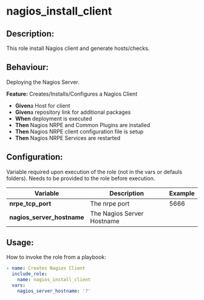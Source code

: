 # nagios_install_client

## Description:

This role install Nagios client and generate hosts/checks.

## Behaviour:

Deploying the Nagios Server.

**Feature:** Creates/Installs/Configures a Nagios Client  
- **Given**a Host for client
- **Given**a repository link for additional packages
- **When** deployment is executed
- **Then** Nagios NRPE and Common Plugins are installed  
- **Then** Nagios NRPE client configuration file is setup
- **Then** Nagios NRPE Services are restarted


## Configuration:

Variable required upon execution of the role (not in the vars or defauls folders).
Needs to be provided to the role before execution.

| Variable  | Description  | Example  | 
|---|---|---|
| **nrpe_tcp_port** | The nrpe port | 5666 |
| **nagios_server_hostname** | The Nagios Server Hostname |  |

## Usage:

How to invoke the role from a playbook:

```yaml
- name: Creates Nagios Client              
  include_role:
    name: nagios_install_client
  vars:
    nagios_server_hostname: '?'
   
```